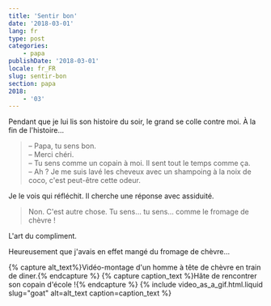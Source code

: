 ```yaml
---
title: 'Sentir bon'
date: '2018-03-01'
lang: fr
type: post
categories:
    - papa
publishDate: '2018-03-01'
locale: fr_FR
slug: sentir-bon
section: papa
2018:
    - '03'
---
```


Pendant que je lui lis son histoire du soir, le grand se colle contre moi. À la fin de l'histoire…

<!--more-->

> – Papa, tu sens bon.  
> – Merci chéri.  
> – ‎Tu sens comme un copain à moi. Il sent tout le temps comme ça.  
> – ‎Ah ? Je me suis lavé les cheveux avec un shampoing à la noix de coco, c'est peut-être cette odeur.

Je le vois qui réfléchit. Il cherche une réponse avec assiduité.

> ‎Non. C'est autre chose. Tu sens… tu sens… comme le fromage de chèvre !

L'art du compliment.

Heureusement que j'avais en effet mangé du fromage de chèvre…

{% capture alt_text%}Vidéo-montage d'un homme à tête de chèvre en train de diner.{% endcapture %}
{% capture caption_text %}Hâte de rencontrer son copain d'école !{% endcapture %}
{% include video_as_a_gif.html.liquid
    slug="goat"
    alt=alt_text
    caption=caption_text
%}
